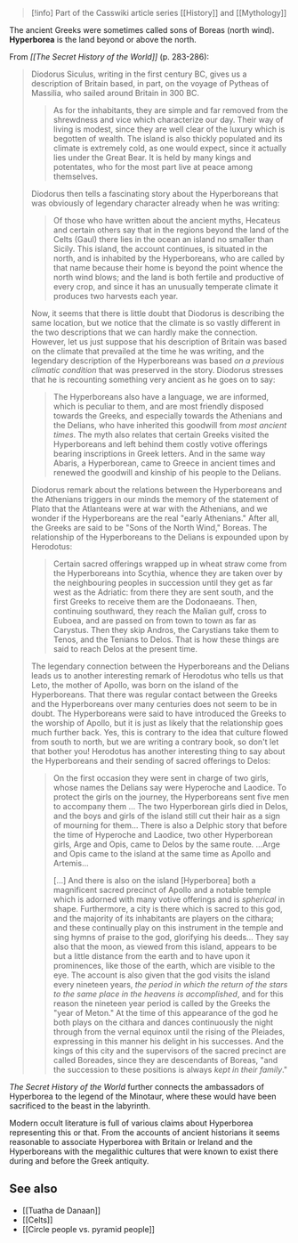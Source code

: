 
> [!info] Part of the Casswiki article series [[History]] and [[Mythology]]

The ancient Greeks were sometimes called sons of Boreas (north wind). **Hyperborea** is the land beyond or above the north.

From _[[The Secret History of the World]]_ (p. 283-286):

> Diodorus Siculus, writing in the first century BC, gives us a description of Britain based, in part, on the voyage of Pytheas of Massilia, who sailed around Britain in 300 BC.
> 
> > As for the inhabitants, they are simple and far removed from the shrewdness and vice which characterize our day. Their way of living is modest, since they are well clear of the luxury which is begotten of wealth. The island is also thickly populated and its climate is extremely cold, as one would expect, since it actually lies under the Great Bear. It is held by many kings and potentates, who for the most part live at peace among themselves.
> 
> Diodorus then tells a fascinating story about the Hyperboreans that was obviously of legendary character already when he was writing:
> 
> > Of those who have written about the ancient myths, Hecateus and certain others say that in the regions beyond the land of the Celts (Gaul) there lies in the ocean an island no smaller than Sicily. This island, the account continues, is situated in the north, and is inhabited by the Hyperboreans, who are called by that name because their home is beyond the point whence the north wind blows; and the land is both fertile and productive of every crop, and since it has an unusually temperate climate it produces two harvests each year.
> 
> Now, it seems that there is little doubt that Diodorus is describing the same location, but we notice that the climate is so vastly different in the two descriptions that we can hardly make the connection. However, let us just suppose that his description of Britain was based on the climate that prevailed at the time he was writing, and the legendary description of the Hyperboreans was based _on a previous climatic condition_ that was preserved in the story. Diodorus stresses that he is recounting something very ancient as he goes on to say:
> 
> > The Hyperboreans also have a language, we are informed, which is peculiar to them, and are most friendly disposed towards the Greeks, and especially towards the Athenians and the Delians, who have inherited this goodwill from _most ancient times_. The myth also relates that certain Greeks visited the Hyperboreans and left behind them costly votive offerings bearing inscriptions in Greek letters. And in the same way Abaris, a Hyperborean, came to Greece in ancient times and renewed the goodwill and kinship of his people to the Delians.
> 
> Diodorus remark about the relations between the Hyperboreans and the Athenians triggers in our minds the memory of the statement of Plato that the Atlanteans were at war with the Athenians, and we wonder if the Hyperboreans are the real "early Athenians." After all, the Greeks are said to be "Sons of the North Wind," Boreas. The relationship of the Hyperboreans to the Delians is expounded upon by Herodotus:
> 
> > Certain sacred offerings wrapped up in wheat straw come from the Hyperboreans into Scythia, whence they are taken over by the neighbouring peoples in succession until they get as far west as the Adriatic: from there they are sent south, and the first Greeks to receive them are the Dodonaeans. Then, continuing southward, they reach the Malian gulf, cross to Euboea, and are passed on from town to town as far as Carystus. Then they skip Andros, the Carystians take them to Tenos, and the Tenians to Delos. That is how these things are said to reach Delos at the present time.
> 
> The legendary connection between the Hyperboreans and the Delians leads us to another interesting remark of Herodotus who tells us that Leto, the mother of Apollo, was born on the island of the Hyperboreans. That there was regular contact between the Greeks and the Hyperboreans over many centuries does not seem to be in doubt. The Hyperboreans were said to have introduced the Greeks to the worship of Apollo, but it is just as likely that the relationship goes much further back. Yes, this is contrary to the idea that culture flowed from south to north, but we are writing a contrary book, so don't let that bother you! Herodotus has another interesting thing to say about the Hyperboreans and their sending of sacred offerings to Delos:
> 
> > On the first occasion they were sent in charge of two girls, whose names the Delians say were Hyperoche and Laodice. To protect the girls on the journey, the Hyperboreans sent five men to accompany them … The two Hyperborean girls died in Delos, and the boys and girls of the island still cut their hair as a sign of mourning for them… There is also a Delphic story that before the time of Hyperoche and Laodice, two other Hyperborean girls, Arge and Opis, came to Delos by the same route. …Arge and Opis came to the island at the same time as Apollo and Artemis…
> > 
> > \[…\] And there is also on the island \[Hyperborea\] both a magnificent sacred precinct of Apollo and a notable temple which is adorned with many votive offerings and is _spherical_ in shape. Furthermore, a city is there which is sacred to this god, and the majority of its inhabitants are players on the cithara; and these continually play on this instrument in the temple and sing hymns of praise to the god, glorifying his deeds… They say also that the moon, as viewed from this island, appears to be but a little distance from the earth and to have upon it prominences, like those of the earth, which are visible to the eye. The account is also given that the god visits the island every nineteen years, _the period in which the return of the stars to the same place in the heavens is accomplished_, and for this reason the nineteen year period is called by the Greeks the "year of Meton." At the time of this appearance of the god he both plays on the cithara and dances continuously the night through from the vernal equinox until the rising of the Pleiades, expressing in this manner his delight in his successes. And the kings of this city and the supervisors of the sacred precinct are called Boreades, since they are descendants of Boreas, "and the succession to these positions is always _kept in their family_."

_The Secret History of the World_ further connects the ambassadors of Hyperborea to the legend of the Minotaur, where these would have been sacrificed to the beast in the labyrinth.

Modern occult literature is full of various claims about Hyperborea representing this or that. From the accounts of ancient historians it seems reasonable to associate Hyperborea with Britain or Ireland and the Hyperboreans with the megalithic cultures that were known to exist there during and before the Greek antiquity.

See also
--------

*   [[Tuatha de Danaan]]
*   [[Celts]]
*   [[Circle people vs. pyramid people]]